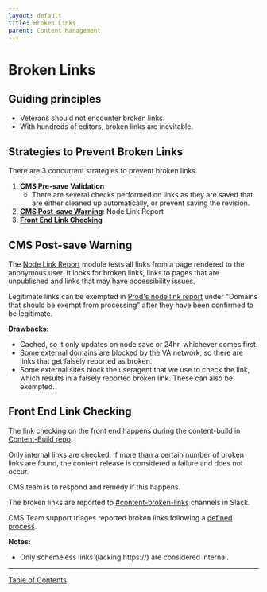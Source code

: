 ```yaml
---
layout: default
title: Broken Links
parent: Content Management
---
```


# Broken Links

## Guiding principles

- Veterans should not encounter broken links.
- With hundreds of editors, broken links are inevitable.

## Strategies to Prevent Broken Links

There are 3 concurrent strategies to prevent broken links.

1. **CMS Pre-save Validation**
    - There are several checks performed on links as they are saved that are
    either cleaned up automatically, or prevent saving the revision.
2. **[CMS Post-save Warning](#cms-post-save-warning)**: Node Link Report
3. **[Front End Link Checking](#front-end-link-checking)**

## CMS Post-save Warning

The [Node Link Report](https://www.drupal.org/project/node_link_report) module
tests all links from a page rendered to the anonymous user.  It looks for
broken links, links to pages that are unpublished and links that may have
accessibility issues.

Legitimate links can be exempted in [Prod's node link report](https://prod.cms.va.gov/admin/config/content/node_link_report) under "Domains that should be exempt from processing" after they have been confirmed to be legitimate.

**Drawbacks:**

- Cached, so it only updates on node save or 24hr, whichever comes first.
- Some external domains are blocked by the VA network, so there are links
that get falsely reported as broken.
- Some external sites block the useragent that we use to check the link,
which results in a falsely reported broken link.  These can also be exempted.

## Front End Link Checking

The link checking on the front end happens during the content-build in
[Content-Build repo](https://github.com/department-of-veterans-affairs/content-build/tree/main/src/site/stages/build/plugins/modify-dom/check-broken-links).

Only internal links are checked. If more than a certain number of broken links
are found, the content release is considered a failure and does not occur.

CMS team is to respond and remedy if this happens.

The broken links are reported to [#content-broken-links](https://dsva.slack.com/archives/C030F5WV2TF) channels in Slack.

CMS Team support triages reported broken links following a [defined process](https://github.com/department-of-veterans-affairs/va.gov-team/blob/master/platform/cms/helpdesk/broken-link-process.md).

**Notes:**

- Only schemeless links (lacking https://) are considered internal.

----

[Table of Contents](../README.md)
